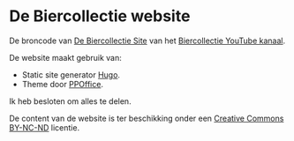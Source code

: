 # De Biercollectie website

De broncode van [De Biercollectie Site](https://biercollectie.be) van het [Biercollectie YouTube kanaal](https://www.youtube.com/biercollectiebe).

De website maakt gebruik van:  
* Static site generator [Hugo](https://github.com/spf13/hugo).
* Theme door [PPOffice](http://github.com/ppoffice).

Ik heb besloten om alles te delen.  

De content van de website is ter beschikking onder een [Creative Commons BY-NC-ND](https://creativecommons.org/licenses/by-nc-nd/4.0/deed.nl) licentie.
